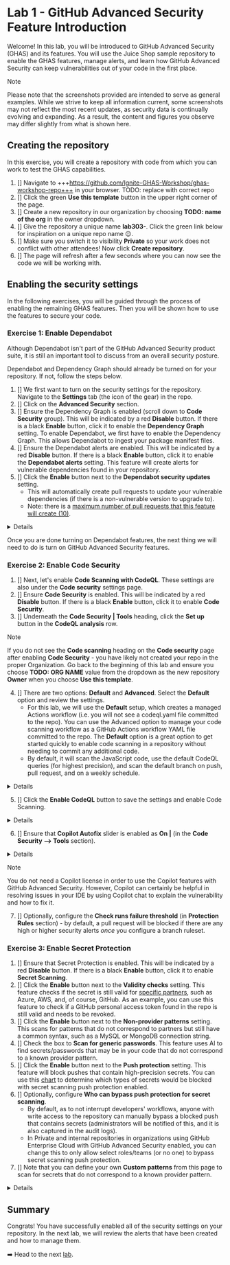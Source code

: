 # Lab 1 - GitHub Advanced Security Feature Introduction

Welcome! In this lab, you will be introduced to GitHub Advanced Security (GHAS) and its features. You will use the Juice Shop sample repository to enable the GHAS features, manage alerts, and learn how GitHub Advanced Security can keep vulnerabilities out of your code in the first place.

> [!NOTE]
> Please note that the screenshots provided are intended to serve as general examples. While we strive to keep all information current, some screenshots may not reflect the most recent updates, as security data is continually evolving and expanding. As a result, the content and figures you observe may differ slightly from what is shown here.

<!--
> [!TIP]
> We recommend opening up two browser windows, one with the lab and one with the working copy of your repo!
-->

## Creating the repository

In this exercise, you will create a repository with code from which you can work to test the GHAS capabilities.

1. [] Navigate to +++https://github.com/Ignite-GHAS-Workshop/ghas-workshop-repo+++ in your browser. TODO: replace with correct repo
2. [] Click the green **Use this template** button in the upper right corner of the page.
3. [] Create a new repository in our organization by choosing **TODO: name of the org** in the owner dropdown.
4. [] Give the repository a unique name **lab303-<my-unique-repo-name-here>**.  Click the green link below for inspiration on a unique repo name 😉.
5. [] Make sure you switch it to visibility **Private** so your work does not conflict with other attendees!  Now click **Create repository**.
6. [] The page will refresh after a few seconds where you can now see the code we will be working with.  

## Enabling the security settings

In the following exercises, you will be guided through the process of enabling the remaining GHAS features. Then you will be shown how to use the features to secure your code.

### Exercise 1: Enable Dependabot

Although Dependabot isn't part of the GitHub Advanced Security product suite, it is still an important tool to discuss from an overall security posture.

Dependabot and Dependency Graph should already be turned on for your repository. If not, follow the steps below.

1. [] We first want to turn on the security settings for the repository. Navigate to the **Settings** tab (the icon of the gear) in the repo.
2. [] Click on the  **Advanced Security** section.
3. [] Ensure the Dependency Graph is enabled (scroll down to **Code Security** group).  This will be indicated by a red **Disable** button.  If there is a black **Enable** button, click it to enable the **Dependency Graph** setting. To enable Dependabot, we first have to enable the Dependency Graph. This allows Dependabot to ingest your package manifest files.
4. [] Ensure the Dependabot alerts are enabled.  This will be indicated by a red **Disable** button.  If there is a black **Enable** button, click it to enable the **Dependabot alerts** setting. This feature will create alerts for vulnerable dependencies found in your repository.
5. [] Click the **Enable** button next to the **Dependabot security updates** setting.
    - This will automatically create pull requests to update your vulnerable dependencies (if there is a non-vulnerable version to upgrade to).
    - Note: there is a [maximum number of pull requests that this feature will create (10)](https://docs.github.com/en/enterprise-cloud@latest/code-security/dependabot/working-with-dependabot/troubleshooting-dependabot-errors#dependabot-cannot-open-any-more-pull-requests).

<details>

![image](./images/lab-1-1-1.png)
</details>

Once you are done turning on Dependabot features, the next thing we will need to do is turn on GitHub Advanced Security features.

### Exercise 2: Enable Code Security

1. [] Next, let's enable **Code Scanning with CodeQL**. These settings are also under the **Code security** settings page.
2. [] Ensure **Code Security** is enabled.  This will be indicated by a red **Disable** button.  If there is a black **Enable** button, click it to enable **Code Security**.
3. [] Underneath the **Code Security | Tools** heading, click the **Set up** button in the **CodeQL analysis** row.

> [!NOTE]  
> If you do not see the **Code scanning** heading on the **Code security** page after enabling **Code Security** - you have likely not created your repo in the proper Organization. Go back to the beginning of this lab and ensure you choose **TODO: ORG NAME** value from the dropdown as the new repository **Owner** when you choose **Use this template**.

4. [] There are two options: **Default** and **Advanced**. Select the **Default** option and review the settings.
    - For this lab, we will use the **Default** setup, which creates a managed Actions workflow (i.e. you will not see a codeql.yaml file committed to the repo). You can use the Advanced option to manage your code scanning workflow as a GitHub Actions workflow YAML file committed to the repo. The **Default** option is a great option to get started quickly to enable code scanning in a repository without needing to commit any additional code.
    - By default, it will scan the JavaScript code, use the default CodeQL queries (for highest precision), and scan the default branch on push, pull request, and on a weekly schedule.

<details>

  ![image](images/lab-1-2-1.png)
</details>
  
5. [] Click the **Enable CodeQL** button to save the settings and enable Code Scanning.

<details>

  ![image](images/lab-1-2-2.png)
</details>
  
6. [] Ensure that **Copilot Autofix** slider is enabled as **On |** (in the **Code Security --> Tools** section).

<details>

  ![image](images/lab-1-2-3.png)
</details>

> [!NOTE]  
> You do not need a Copilot license in order to use the Copilot features with GitHub Advanced Security. However, Copilot can certainly be helpful in resolving issues in your IDE by using Copilot chat to explain the vulnerability and how to fix it.

7. [] Optionally, configure the **Check runs failure threshold** (in **Protection Rules** section) - by default, a pull request will be blocked if there are any high or higher security alerts _once_ you configure a branch ruleset.

### Exercise 3: Enable Secret Protection

1. [] Ensure that Secret Protection is enabled.  This will be indicated by a red **Disable** button.  If there is a black **Enable** button, click it to enable **Secret Scanning**.
2. [] Click the **Enable** button next to the **Validity checks** setting. This feature checks if the secret is still valid for [specific partners](https://docs.github.com/en/enterprise-cloud@latest/code-security/secret-scanning/introduction/supported-secret-scanning-patterns#high-confidence-patterns), such as Azure, AWS, and, of course, GitHub. As an example, you can use this feature to check if a GitHub personal access token found in the repo is still valid and needs to be revoked.
3. [] Click the **Enable** button next to the **Non-provider patterns** setting. This scans for patterns that do not correspond to partners but still have a common syntax, such as a MySQL or MongoDB connection string.
4. [] Check the box to **Scan for generic passwords**. This feature uses AI to find secrets/passwords that may be in your code that do not correspond to a known provider pattern.
5. [] Click the **Enable** button next to the **Push protection** setting. This feature will block pushes that contain high-precision secrets. You can use this [chart](https://docs.github.com/en/enterprise-cloud@latest/code-security/secret-scanning/introduction/supported-secret-scanning-patterns#supported-secrets) to determine which types of secrets would be blocked with secret scanning push protection enabled.
6. [] Optionally, configure **Who can bypass push protection for secret scanning**.
    - By default, as to not interrupt developers' workflows, anyone with write access to the repository can manually bypass a blocked push that contains secrets (administrators will be notified of this, and it is also captured in the audit logs).
    - In Private and internal repositories in organizations using GitHub Enterprise Cloud with GitHub Advanced Security enabled, you can change this to only allow select roles/teams (or no one) to bypass secret scanning push protection.
7. [] Note that you can define your own **Custom patterns** from this page to scan for secrets that do not correspond to a known provider pattern.

<details>

  ![image](images/lab-1-3-1.png)
</details>

## Summary

Congrats! You have successfully enabled all of the security settings on your repository. In the next lab, we will review the alerts that have been created and how to manage them.

➡️ Head to the next [lab](lab2.md).
